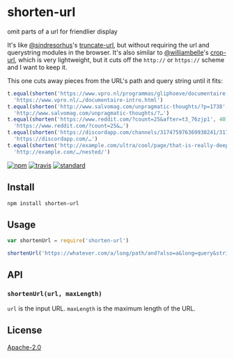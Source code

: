 # shorten-url

omit parts of a url for friendlier display

It's like [@sindresorhus](https://github.com/sindresorhus)'s [truncate-url](https://github.com/sindresorhus/truncate-url),
but without requiring the url and querystring modules in the browser. It's also
similar to [@williambelle](https://github.com/williambelle)'s [crop-url](https://github.com/williambelle/crop-url),
which is very lightweight, but it cuts off the `http://` or `https://` scheme
and I want to keep it.

This one cuts away pieces from the URL's path and query string until it fits:

```js
t.equal(shorten('https://www.vpro.nl/programmas/gliphoeve/documentaire-intro.html', 50),
  'https://www.vpro.nl/…/documentaire-intro.html')
t.equal(shorten('http://www.salvomag.com/unpragmatic-thoughts/?p=1738', 50),
  'http://www.salvomag.com/unpragmatic-thoughts/?…')
t.equal(shorten('https://www.reddit.com/?count=25&after=t3_76zjp1', 40),
  'https://www.reddit.com/?count=25&…')
t.equal(shorten('https://discordapp.com/channels/317475976369930241/317475976369930241', 25),
  'https://discordapp.com/…')
t.equal(shorten('http://example.com/ultra/cool/page/that-is-really-deeply/nested/', 30),
  'http://example.com/…/nested/')
```

[![npm][npm-image]][npm-url]
[![travis][travis-image]][travis-url]
[![standard][standard-image]][standard-url]

[npm-image]: https://img.shields.io/npm/v/shorten-url.svg?style=flat-square
[npm-url]: https://www.npmjs.com/package/shorten-url
[travis-image]: https://img.shields.io/travis/goto-bus-stop/shorten-url.svg?style=flat-square
[travis-url]: https://travis-ci.org/goto-bus-stop/shorten-url
[standard-image]: https://img.shields.io/badge/code%20style-standard-brightgreen.svg?style=flat-square
[standard-url]: http://npm.im/standard

## Install

```
npm install shorten-url
```

## Usage

```js
var shortenUrl = require('shorten-url')

shortenUrl('https://whatever.com/a/long/path/and?also=a&long=query&string', 30)
```

## API

### `shortenUrl(url, maxLength)`

`url` is the input URL. `maxLength` is the maximum length of the URL.

## License

[Apache-2.0](LICENSE.md)
